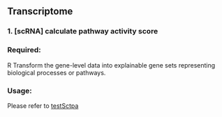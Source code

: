## Transcriptome

### 1. [scRNA] calculate pathway activity score

### Required:
R
Transform the gene-level data into explainable gene sets representing biological processes or pathways.
### Usage:
Please refer to [testSctpa](https://github.com/zgyaru/testSctpa)
